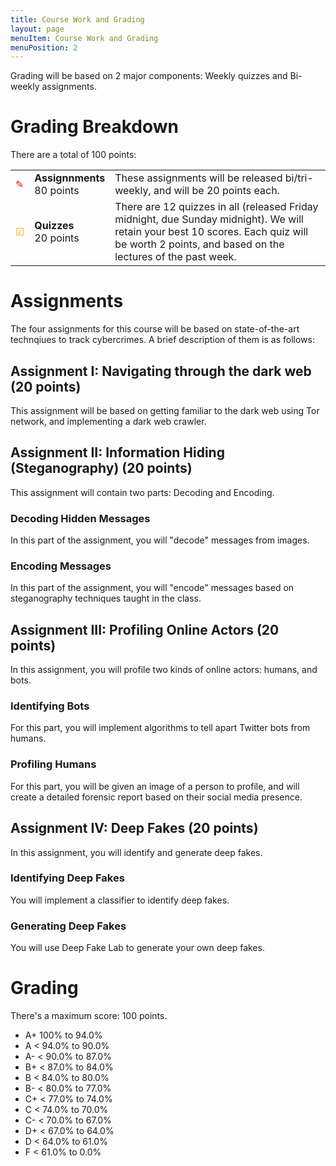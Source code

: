 ```yaml
---
title: Course Work and Grading
layout: page
menuItem: Course Work and Grading
menuPosition: 2
---
```

Grading will be based on 2 major components: Weekly quizzes and Bi-weekly assignments.

# Grading Breakdown

There are a total of 100 points:

<table>
	<tbody>	
		<tr>
			<td class="icon" style="color: red">✎</td>
			<td><b>Assignnments</b><br>80 points</td>
			<td>These assignments will be released bi/tri-weekly, and will be 20 points each.</td>
		</tr>
		<tr>
			<td class="icon" style="color: orange">☑</td>
			<td><b>Quizzes</b><br>20 points</td>
			<td>There are 12 quizzes in all (released Friday midnight, due Sunday midnight). We will retain your best 10 scores. Each quiz will be worth 2 points, and based on the lectures of the past week.</td>
		</tr>
	</tbody>
</table>

# Assignments
The four assignments for this course will be based on state-of-the-art technqiues to track cybercrimes. A brief description of them is as follows:

## Assignment I: Navigating through the dark web (20 points)
This assignment will be based on getting familiar to the dark web using Tor network, and implementing a dark web crawler.

## Assignment II: Information Hiding (Steganography) (20 points)
This assignment will contain two parts: Decoding and Encoding.
### Decoding Hidden Messages
In this part of the assignment, you will "decode" messages from images.
### Encoding Messages
In this part of the assignment, you will "encode" messages based on steganography techniques taught in the class.

## Assignment III: Profiling Online Actors (20 points)
In this assignment, you will profile two kinds of online actors: humans, and bots.
### Identifying Bots
For this part, you will implement algorithms to tell apart Twitter bots from humans.
### Profiling Humans
For this part, you will be given an image of a person to profile, and will create a detailed forensic report based on their social media presence.

## Assignment IV: Deep Fakes (20 points)
In this assignment, you will identify and generate deep fakes.
### Identifying Deep Fakes
You will implement a classifier to identify deep fakes.
### Generating Deep Fakes
You will use Deep Fake Lab to generate your own deep fakes.

# Grading

There's a maximum score: 100 points.

- A+ 100% to 94.0%
- A < 94.0% to 90.0%
- A- < 90.0% to 87.0%
- B+ < 87.0% to 84.0%
- B < 84.0% to 80.0%
- B- < 80.0% to 77.0%
- C+ < 77.0% to 74.0%
- C < 74.0% to 70.0%
- C- < 70.0% to 67.0%
- D+ < 67.0% to 64.0%
- D < 64.0% to 61.0%
- F < 61.0% to 0.0%

